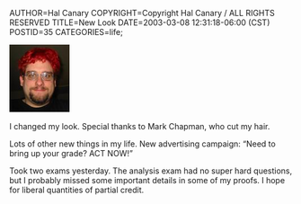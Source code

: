 AUTHOR=Hal Canary
COPYRIGHT=Copyright Hal Canary / ALL RIGHTS RESERVED
TITLE=New Look
DATE=2003-03-08 12:31:18-06:00 (CST)
POSTID=35
CATEGORIES=life;

[![[ME!]](/photos/thumb/2003-03-08-hal-candy-apple.jpg)](/photos/2003-03-08-hal-candy-apple.jpg)

I changed my look. Special thanks to Mark Chapman, who cut my hair.

Lots of other new things in my life. New advertising campaign: “Need to bring up your grade? ACT NOW!”

Took two exams yesterday. The analysis exam had no super hard questions, but I probably missed some important details in some of my proofs. I hope for liberal quantities of partial credit.
